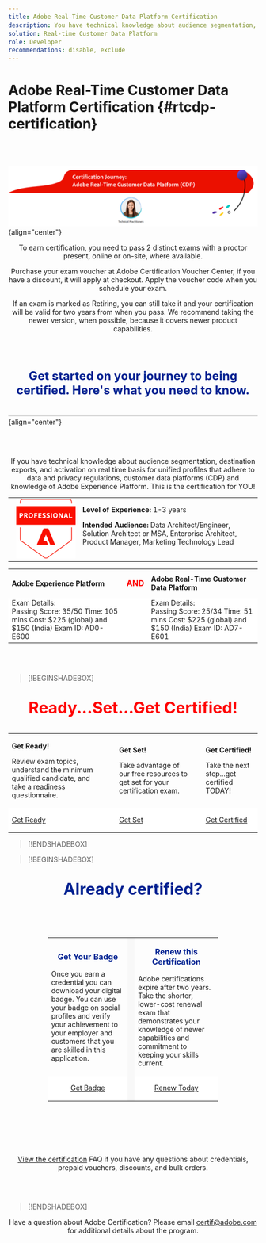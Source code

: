 ```yaml
---
title: Adobe Real-Time Customer Data Platform Certification
description: You have technical knowledge about audience segmentation, destination exports, and activation on real time basis for unified profiles that adhere to data and privacy regulations, customer data platforms (CDP) and knowledge of Adobe Experience Platform.
solution: Real-time Customer Data Platform
role: Developer
recommendations: disable, exclude
---
```

# Adobe Real-Time Customer Data Platform Certification {#rtcdp-certification}

<br>&nbsp;

![Real-Time CDP Certification Journey](/help/assets/rtcdp-banner-journey.png "Real-Time CDP Certification Journey") {align="center"}

<p align="center">
To earn certification, you need to pass 2 distinct exams with a proctor present, online or on-site, where available.</p>
<p align="center">
Purchase your exam voucher at Adobe Certification Voucher Center, if you have a discount, it will apply at checkout. Apply the voucher code when you schedule your exam.</p>
<p align="center">
If an exam is marked as Retiring, you can still take it and your certification will be valid for two years from when you pass. We recommend taking the newer version, when possible, because it covers newer product capabilities.</p>

<br>&nbsp;

<p align="center" style="font-size: x-large;font-weight: 700; color: #002191">Get started on your journey to being certified. Here's what you need to know.</p>

![separator](/help/assets/line.png "separator") {align="center"}

<br>&nbsp;

<p align="center">
If you have technical knowledge about audience segmentation, destination exports, 
and activation on real time basis for unified profiles that adhere to data and privacy regulations, 
customer data platforms (CDP) and knowledge of Adobe Experience Platform. 
This is the certification for YOU!
</p>


<p align="center">
<table>
<tr  style="border: 0">
<td style="width: 160px;text-align: right">
  <img alt="Certification Badge" style="width: 120px" src="/help/assets/acp-badge.png" />
</td>
<td style="width: 400px;">
  <strong>Level of Experience: </strong> 1-3 years

  <strong>Intended Audience:</strong>
  Data Architect/Engineer, Solution Architect or MSA, 
  Enterprise Architect, Product Manager, Marketing Technology Lead
</tr>
</table>

<table>
<tr  style="border: 0;">
  <td> <strong>Adobe Experience Platform</strong> </td>
  <td> <p align="center" style="font-size: medium;font-weight: 700; color: red">AND</p> </td>
  <td> <strong>Adobe Real-Time Customer Data Platform</strong> </td>
</tr>

<tr style="border: 0;background-color: white;">
<td>
  Exam Details:<br>
  Passing Score: 35/50
  Time: 105 mins
  Cost: $225 (global) and $150 (India)
  Exam ID: AD0-E600
</td>
<td>
</td>
<td>
  Exam Details: <br>
  Passing Score: 25/34
  Time: 51 mins
  Cost: $225 (global) and $150 (India)
  Exam ID: AD7-E601
</td>
</tr>
</table>  
</p>

<br>&nbsp;

>[!BEGINSHADEBOX]

<p align="center" style="font-size: xx-large;font-weight: 700; color: red">Ready...Set...Get Certified!</p>

<table>
<tr style="border: 0">
 <td style="align=left">

   **Get Ready!**

  Review exam topics, understand the minimum qualified candidate, and take a readiness questionnaire.

 </td>
  <td></td>
 <td style="align=center">

   **Get Set!**

   Take advantage of our free resources to get set for your certification exam.

 </td>
  <td></td>
 <td style="align=right">

   **Get Certified!**

   Take the next step...get certified TODAY!

 </td>
</tr>
<tr style="border: 0;background-color: white;">
 <td>

  <a href="https://solutionpartners.adobe.com/solution-partners/home/applications/experience_cloud/real_time_cdp/training/technical.html?nav=credential#navigation" target="_blank" class="spectrum-Button spectrum-Button--outline spectrum-Button--primary spectrum-Button--sizeM"><span class="spectrum-Button-label has-no-wrap has-text-weight-bold">Get Ready</span></a>

 </td>
 <td></td>
 <td>

  <a href="https://solutionpartners.adobe.com/solution-partners/home/applications/experience_cloud/real_time_cdp/training/technical.html?nav=credential#navigation" target="_blank" class="spectrum-Button spectrum-Button--outline spectrum-Button--primary spectrum-Button--sizeM"><span class="spectrum-Button-label has-no-wrap has-text-weight-bold">Get Set</span></a>

 </td>
  <td></td>
 <td>

  <a href="https://solutionpartners.adobe.com/solution-partners/home/applications/experience_cloud/real_time_cdp/training/technical.html?nav=credential#navigation" target="_blank" class="spectrum-Button spectrum-Button--outline spectrum-Button--primary spectrum-Button--sizeM"><span class="spectrum-Button-label has-no-wrap has-text-weight-bold">Get Certified</span></a>

 </td>
</tr>
</table>

>[!ENDSHADEBOX]

>[!BEGINSHADEBOX]

<p align="center" style="font-size: xx-large;font-weight: 700;color: #002191">Already certified?</p>
<div style="background-image: url(/help/assets/red-blob.png);background-repeat: no-repeat;background-position: bottom left;">
    <div style="background-image: url(/help/assets/purple-blob.png);background-repeat: no-repeat;background-position: top right;">
        <div class="table-container" style="padding: 2rem 5rem;">
            <table>
                <tbody>
                    <tr style="border: 0;">
                        <td style="align: left">
                            <p align="center" style="font-size: medium;font-weight: 700; color: #002191">Get Your Badge</p> 
                            <p>Once you earn a credential you can download your digital badge. You can use your badge on social profiles and verify your achievement to your employer and customers that you are skilled in this application.</p>
                        </td>
                        <td style="border: 0;background-color: #F8F8F8;">
                        </td>
                        <td style="align: right">
                            <p align="center" style="font-size: medium;font-weight: 700; color: #002191">Renew this Certification</p>
                            <p>Adobe certifications expire after two years. Take the shorter, lower-cost renewal exam that demonstrates your knowledge of newer capabilities and commitment to keeping your skills current.</p>
                        </td>
                    </tr>
                    <tr style="border: 0;background-color: white;">
                        <td>
                          <p align="center">
                            <a href="https://www.credly.com/organizations/adobe/badges"
                                target="_blank"
                                class="spectrum-Button spectrum-Button--outline spectrum-Button--primary spectrum-Button--sizeM"><span
                                    class="spectrum-Button-label has-no-wrap has-text-weight-bold">Get Badge</span></a>
                          </p>
                        </td>
                        <td style="border: 0;background-color: #F8F8F8;">
                        </td>                        
                        <td>
                         <p align="center">
                            <a href="https://experienceleague.corp.adobe.com/docs/certification/certification/technical-certifications/customer-journeys/overview.html"
                                target="_blank"
                                class="spectrum-Button spectrum-Button--outline spectrum-Button--primary spectrum-Button--sizeM"><span
                                    class="spectrum-Button-label has-no-wrap has-text-weight-bold">Renew Today</span></a>
                         </p>
                        </td>
                    </tr>
                </tbody>
            </table>
        </div>
    </div>
</div>

<br>&nbsp;

<p align="center"> 
<a href="https://www.adobe.com">View the certification</a> FAQ if you have any questions about credentials, prepaid vouchers, discounts, and bulk orders.
</p>

<br>&nbsp;

>[!ENDSHADEBOX]

<p align="center">Have a question about Adobe Certification? Please email <a href="mailto:certif@adobe.com">certif@adobe.com</a> for additional details about the program.</p>
<br />